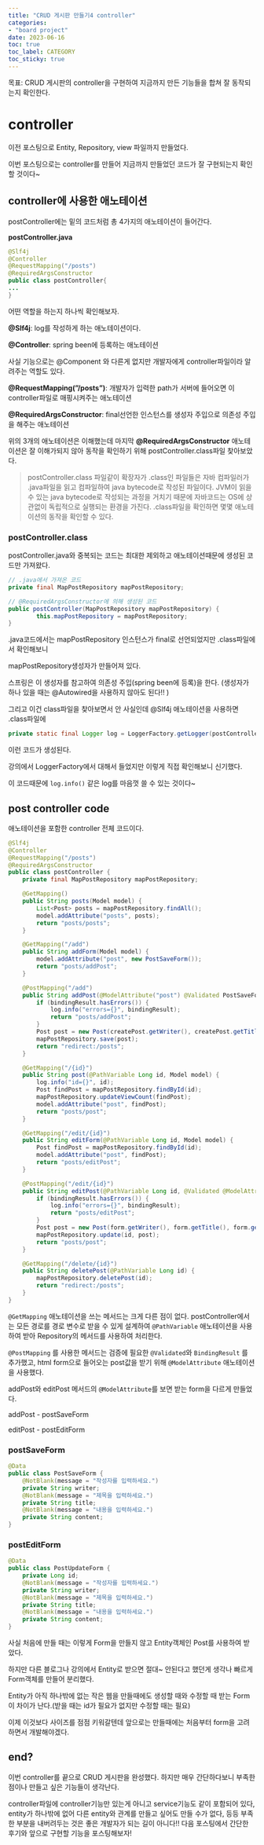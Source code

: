```yaml
---
title: "CRUD 게시판 만들기4 controller"
categories:
- "board project"
date: 2023-06-16
toc: true
toc_label: CATEGORY
toc_sticky: true
---
```



목표: CRUD 게시판의 controller을 구현하여 지금까지 만든 기능들을 합쳐 잘 동작되는지 확인한다.

# controller

이전 포스팅으로 Entity, Repository, view 파일까지 만들었다. 

이번 포스팅으로는 controller를 만들어 지금까지 만들었던 코드가 잘 구현되는지 확인할 것이다~

## controller에 사용한 애노테이션

postController에는 밑의 코드처럼 총 4가지의 애노테이션이 들어간다.

**postController.java**

```java
@Slf4j
@Controller
@RequestMapping("/posts")
@RequiredArgsConstructor
public class postController{
...
}
```

어떤 역할을 하는지 하나씩 확인해보자.

**@Slf4j**: log를 작성하게 하는 애노테이션이다. 

**@Controller**: spring been에 등록하는 애노테이션

 사실 기능으로는 @Component 와 다른게 없지만 개발자에게 controller파일이라 알려주는 역할도 있다.

**@RequestMapping(”/posts”)**: 개발자가 입력한 path가 서버에 들어오면 이 controller파일로 매핑시켜주는 애노테이션

**@RequiredArgsConstructor**: final선언한 인스턴스를 생성자 주입으로 의존성 주입을 해주는 애노테이션

위의 3개의 애노테이션은 이해했는데 마지막 **@RequiredArgsConstructor** 애노테이션은 잘 이해가되지 않아 동작을 확인하기 위해 postController.class파일 찾아보았다.

> postController.class 파일같이 확장자가 .class인 파일들은 자바 컴파일러가 .java파일을 읽고 컴파일하여 java bytecode로 작성된 파일이다.
JVM이 읽을 수 있는 java bytecode로 작성되는 과정을 거치기 때문에 자바코드는 OS에 상관없이 독립적으로 실행되는 환경을 가진다.
.class파일을 확인하면 몇몇 애노테이션의 동작을 확인할 수 있다.
> 

### postController.class

postController.java와 중복되는 코드는 최대한 제외하고 애노테이션때문에 생성된 코드만 가져왔다.

```java
// .java에서 가져온 코드
private final MapPostRepository mapPostRepository;

// @RequiredArgsConstructor에 의해 생성된 코드
public postController(MapPostRepository mapPostRepository) {
        this.mapPostRepository = mapPostRepository;
}
```

.java코드에서는 mapPostRepository 인스턴스가 final로 선언되었지만 .class파일에서 확인해보니

 mapPostRepository생성자가 만들어져 있다. 

스프링은 이 생성자를 참고하여 의존성 주입(spring been에 등록)을 한다. (생성자가 하나 있을 때는 @Autowired을 사용하지 않아도 된다!! )

그리고 이건 class파일을 찾아보면서 안 사실인데 @Slf4j 애노테이션을 사용하면 .class파일에

```java
private static final Logger log = LoggerFactory.getLogger(postController.class);
```

이런 코드가 생성된다. 

강의에서 LoggerFactory에서 대해서 들었지만 이렇게 직접 확인해보니 신기했다.

이 코드때문에 `log.info()` 같은 log를 마음껏 쓸 수 있는 것이다~

## post controller code

애노테이션을 포함한 controller 전체 코드이다.

```java
@Slf4j
@Controller
@RequestMapping("/posts")
@RequiredArgsConstructor
public class postController {
    private final MapPostRepository mapPostRepository;

    @GetMapping()
    public String posts(Model model) {
        List<Post> posts = mapPostRepository.findAll();
        model.addAttribute("posts", posts);
        return "posts/posts";
    }

    @GetMapping("/add")
    public String addForm(Model model) {
        model.addAttribute("post", new PostSaveForm());
        return "posts/addPost";
    }

    @PostMapping("/add")
    public String addPost(@ModelAttribute("post") @Validated PostSaveForm createPost, BindingResult bindingResult) {
        if (bindingResult.hasErrors()) {
            log.info("errors={}", bindingResult);
            return "posts/addPost";
        }
        Post post = new Post(createPost.getWriter(), createPost.getTitle(), createPost.getContent());
        mapPostRepository.save(post);
        return "redirect:/posts";
    }

    @GetMapping("/{id}")
    public String post(@PathVariable Long id, Model model) {
        log.info("id={}", id);
        Post findPost = mapPostRepository.findById(id);
        mapPostRepository.updateViewCount(findPost);
        model.addAttribute("post", findPost);
        return "posts/post";
    }

    @GetMapping("/edit/{id}")
    public String editForm(@PathVariable Long id, Model model) {
        Post findPost = mapPostRepository.findById(id);
        model.addAttribute("post", findPost);
        return "posts/editPost";
    }

    @PostMapping("/edit/{id}")
    public String editPost(@PathVariable Long id, @Validated @ModelAttribute("post") PostUpdateForm form, BindingResult bindingResult) {
        if (bindingResult.hasErrors()) {
            log.info("errors={}", bindingResult);
            return "posts/editPost";
        }
        Post post = new Post(form.getWriter(), form.getTitle(), form.getContent());
        mapPostRepository.update(id, post);
        return "posts/post";
    }

    @GetMapping("/delete/{id}")
    public String deletePost(@PathVariable Long id) {
        mapPostRepository.deletePost(id);
        return "redirect:/posts";
    }
}
```

`@GetMapping` 애노테이션을 쓰는 메서드는 크게 다른 점이 없다. postController에서는 모든 경로를 경로 변수로 받을 수 있게 설계하여 `@PathVariable` 애노테이션을 사용하여 받아 Repository의 메서드를 사용하여 처리한다.

`@PostMapping` 를 사용한 메서드는 검증에 필요한 `@Validated`와 `BindingResult` 를 추가했고, html form으로 들어오는 post값을 받기 위해 `@ModelAttribute` 애노테이션을 사용했다.

addPost와 editPost 메서드의 `@ModelAttribute`를 보면 받는 form을 다르게 만들었다.

addPost - postSaveForm

editPost - postEditForm

### postSaveForm

```java
@Data
public class PostSaveForm {
    @NotBlank(message = "작성자를 입력하세요.")
    private String writer;
    @NotBlank(message = "제목을 입력하세요.")
    private String title;
    @NotBlank(message = "내용을 입력하세요.")
    private String content;
}
```

### postEditForm

```java
@Data
public class PostUpdateForm {
    private Long id;
    @NotBlank(message = "작성자를 입력하세요.")
    private String writer;
    @NotBlank(message = "제목을 입력하세요.")
    private String title;
    @NotBlank(message = "내용을 입력하세요.")
    private String content;
}
```

사실 처음에 만들 때는 이렇게 Form을 만들지 않고 Entity객체인 Post를 사용하여 받았다.

하지만 다른 블로그나 강의에서 Entity로 받으면 절대~ 안된다고 했던게 생각나 빠르게 Form객체를 만들어 분리했다.

Entity가 아직 하나밖에 없는 작은 웹을 만들때에도 생성할 때와 수정할 때 받는 Form이 차이가 난다.(받을 때는 id가 필요가 없지만 수정할 때는 필요)

이제 이것보다 사이즈를 점점 키워갈텐데 앞으로는 만들때에는 처음부터 form을 고려하면서 개발해야겠다.

## end?

이번 controller를 끝으로 CRUD 게시판을 완성했다. 하지만 매우 간단하다보니 부족한 점이나 만들고 싶은 기능들이 생각난다.

controller파일에 controller기능만 있는게 아니고 service기능도 같이 포함되어 있다, entity가 하나밖에 없어 다른 entity와 관계를 만들고 싶어도 만들 수가 없다, 등등 부족한 부분을 내버려두는 것은 좋은 개발자가 되는 길이 아니다!! 다음 포스팅에서 간단한 후기와 앞으로 구현할 기능을 포스팅해보자!